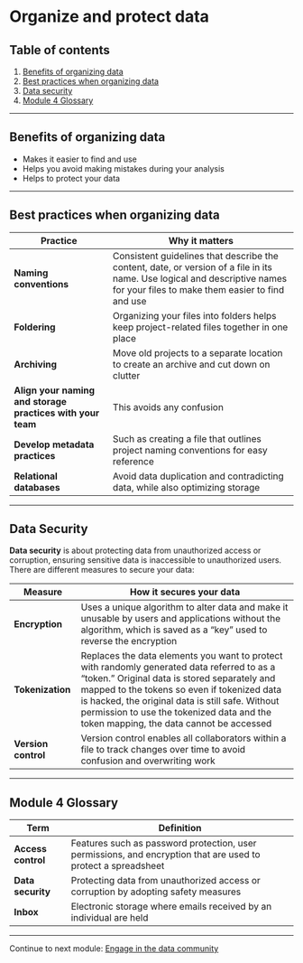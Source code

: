 # Organize and protect data

## Table of contents

1. [Benefits of organizing data](#benefits-of-organizing-data)
2. [Best practices when organizing data](#best-practices-when-organizing-data)
3. [Data security](#data-security)
4. [Module 4 Glossary](#module-4-glossary)

---

## Benefits of organizing data

- Makes it easier to find and use
- Helps you avoid making mistakes during your analysis
- Helps to protect your data

---

## Best practices when organizing data

| Practice | Why it matters |
| --- | --- |
| **Naming conventions** | Consistent guidelines that describe the content, date, or version of a file in its name. Use logical and descriptive names for your files to make them easier to find and use |
| **Foldering** | Organizing your files into folders helps keep project-related files together in one place |
| **Archiving** | Move old projects to a separate location to create an archive and cut down on clutter |
| **Align your naming and storage practices with your team** | This avoids any confusion |
| **Develop metadata practices** | Such as creating a file that outlines project naming conventions for easy reference |
| **Relational databases** | Avoid data duplication and contradicting data, while also optimizing storage |

---

## Data Security

**Data security** is about protecting data from unauthorized access or corruption, ensuring sensitive data is inaccessible to unauthorized users. There are different measures to secure your data:

| Measure | How it secures your data |
| --- | --- |
| **Encryption** | Uses a unique algorithm to alter data and make it unusable by users and applications without the algorithm, which is saved as a “key” used to reverse the encryption |
| **Tokenization** | Replaces the data elements you want to protect with randomly generated data referred to as a “token.” Original data is stored separately and mapped to the tokens so even if tokenized data is hacked, the original data is still safe. Without permission to use the tokenized data and the token mapping, the data cannot be accessed |
| **Version control** | Version control enables all collaborators within a file to track changes over time to avoid confusion and overwriting work |

---

## Module 4 Glossary

| Term | Definition |
| --- | --- |
| **Access control** | Features such as password protection, user permissions, and encryption that are used to protect a spreadsheet |
| **Data security** | Protecting data from unauthorized access or corruption by adopting safety measures |
| **Inbox** | Electronic storage where emails received by an individual are held |

---

Continue to next module: [Engage in the data community](/3-Prepare-Data-for-Exploration/5-Engage-data-community.md)
